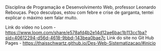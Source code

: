 Disciplina de Programação e Desenvolvimento Web, professor Leonardo Rebouças.
Peço desculpas, estou com febre e crise de garganta, tentei explicar o máximo sem
falar muito.

Link do vídeo no Loom - https://www.loom.com/share/e578afd4b2e14d12ae6bac1b113cc1ba?sid=40612294-d56d-4618-9bbd-143bea0bae7c
Link do site no Git Hub Pages - https://thaisschwartz.github.io/Des-Web-Sistematizacao/#inicio